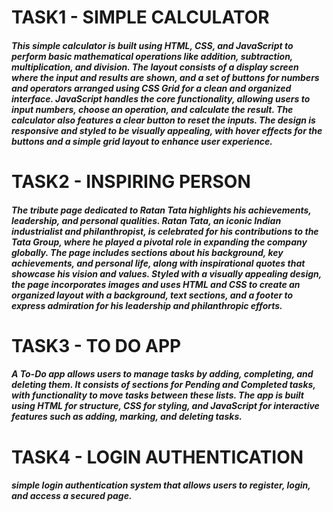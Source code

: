 <H1> TASK1 - SIMPLE CALCULATOR</H1>
<H5>This simple calculator is built using HTML, CSS, and JavaScript to perform basic mathematical operations like addition, subtraction, multiplication, and division. The layout consists of a display screen where the input and results are shown, and a set of buttons for numbers and operators arranged using CSS Grid for a clean and organized interface. JavaScript handles the core functionality, allowing users to input numbers, choose an operation, and calculate the result. The calculator also features a clear button to reset the inputs. The design is responsive and styled to be visually appealing, with hover effects for the buttons and a simple grid layout to enhance user experience. </H5>
<H1> TASK2 - INSPIRING PERSON</H1>
<H5>The tribute page dedicated to Ratan Tata highlights his achievements, leadership, and personal qualities. Ratan Tata, an iconic Indian industrialist and philanthropist, is celebrated for his contributions to the Tata Group, where he played a pivotal role in expanding the company globally. The page includes sections about his background, key achievements, and personal life, along with inspirational quotes that showcase his vision and values. Styled with a visually appealing design, the page incorporates images and uses HTML and CSS to create an organized layout with a background, text sections, and a footer to express admiration for his leadership and philanthropic efforts. </H5>

<H1> TASK3 - TO DO APP</H1>
<H5>A To-Do app allows users to manage tasks by adding, completing, and deleting them. It consists of sections for Pending and Completed tasks, with functionality to move tasks between these lists. The app is built using HTML for structure, CSS for styling, and JavaScript for interactive features such as adding, marking, and deleting tasks. </H5>

<H1> TASK4 - LOGIN AUTHENTICATION </H1>
<H5> simple login authentication system that allows users to register, login, and access a secured page. </H5>
